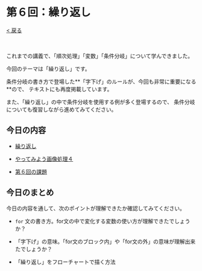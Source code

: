 # 第６回：繰り返し

[< 戻る](../)

　

これまでの講義で、「順次処理」「変数」「条件分岐」について学んできました。

今回のテーマは「繰り返し」です。

条件分岐の書き方で登場した**「字下げ」のルールが、今回も非常に重要になる**ので、
テキストにも再度掲載しています。

また、「繰り返し」の中で条件分岐を使用する例が多く登場するので、
条件分岐についても復習しながら進めてみてください。



## 今日の内容

- [繰り返し](for/)

- [やってみよう画像処理４](try4/)

- [第６回の課題](kadai/)



## 今日のまとめ

今日の内容を通して、次のポイントが理解できたか確認してみてください。

- `for` 文の書き方。for文の中で変化する変数の使い方が理解できたでしょうか？

- 「字下げ」の意味。「for文のブロック内」や「for文の外」の意味が理解出来たでしょうか？

- 「繰り返し」をフローチャートで描く方法

